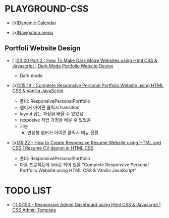 # PLAYGROUND-CSS

* [x][Dynamic Calendar](https://www.youtube.com/watch?v=0LnecKau04Y&t=144)

* [x][Navigation menu](https://www.youtube.com/watch?v=pubrK_AmqRg)

## Portfoli Website Design

* [ ][23:00 Part 2 : How To Make Dark Mode Websites using Html CSS & Javascript | Dark Mode Portfolio Website Design](https://www.youtube.com/watch?v=coVtdZRoAFc&t=0s)
    * Dark mode

* [x][1:15:19 - Complete Responsive Personal Portfolio Website using HTML CSS & Vanilla JavaScript](https://www.youtube.com/watch?v=FJjLXEDWKMg)
    * 폴더: ResponsivePersonalPortfolio
    * 햄버거 아이콘 클릭시 transition
    * layout 잡는 과정을 배울 수 있었음
    * resposive 작업 과정을 배울 수 있었음
    * 기능
        * 반응형 햄버거 아이콘 클릭시 메뉴 전환

* [x][35:22 - How to Create Responsive Resume Website using HTML and CSS | Resume CV design in HTML CSS](https://www.youtube.com/watch?v=hnjHCmaUVPg)
    * 폴더: ResponsivePersonalPortfolio
    * 다음 프로젝트에 link로 되어 있음 "Complete Responsive Personal Portfolio Website using HTML CSS & Vanilla JavaScript"

# TODO LIST

* [][1:07:50 - Responsive Admin Dashboard using Html CSS & Javascript | CSS Admin Template](https://www.youtube.com/watch?v=gdA1G5h-D80)
